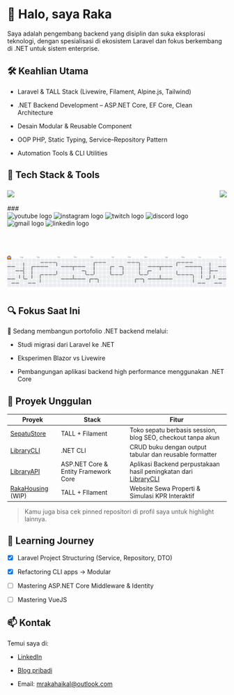 <!---
MRakaHaikal/MRakaHaikal is a ✨ special ✨ repository because its `README.md` (this file) appears on your GitHub profile.
You can click the Preview link to take a look at your changes.
--->

# 👋 Halo, saya Raka

Saya adalah pengembang backend yang disiplin dan suka eksplorasi teknologi, dengan spesialisasi di ekosistem Laravel dan fokus berkembang di .NET untuk sistem enterprise.

## 🛠️ Keahlian Utama

- Laravel & TALL Stack (Livewire, Filament, Alpine.js, Tailwind)

- .NET Backend Development – ASP.NET Core, EF Core, Clean Architecture

- Desain Modular & Reusable Component

- OOP PHP, Static Typing, Service–Repository Pattern

- Automation Tools & CLI Utilities

## 🧰 Tech Stack & Tools

###

<img align="right" height="150" src="https://media1.tenor.com/m/X1nlfLKP6toAAAAd/cat-eat.gif"  />

###

<p align="left">
  <a href="https://skillicons.dev">
    <img src="https://skillicons.dev/icons?i=html,css,js,php,laravel,cs,dotnet,github,tailwind,bootstrap,vue,wordpress,ai,ps" />
  </a>
</p>
###

<div align="left">
  <img src="https://img.shields.io/static/v1?message=Youtube&logo=youtube&label=&color=FF0000&logoColor=white&labelColor=&style=for-the-badge" height="35" alt="youtube logo"  />
  <img src="https://img.shields.io/static/v1?message=Instagram&logo=instagram&label=&color=E4405F&logoColor=white&labelColor=&style=for-the-badge" height="35" alt="instagram logo"  />
  <img src="https://img.shields.io/static/v1?message=Twitch&logo=twitch&label=&color=9146FF&logoColor=white&labelColor=&style=for-the-badge" height="35" alt="twitch logo"  />
  <img src="https://img.shields.io/static/v1?message=Discord&logo=discord&label=&color=7289DA&logoColor=white&labelColor=&style=for-the-badge" height="35" alt="discord logo"  />
  <img src="https://img.shields.io/static/v1?message=Gmail&logo=gmail&label=&color=D14836&logoColor=white&labelColor=&style=for-the-badge" height="35" alt="gmail logo"  />
  <img src="https://img.shields.io/static/v1?message=LinkedIn&logo=linkedin&label=&color=0077B5&logoColor=white&labelColor=&style=for-the-badge" height="35" alt="linkedin logo"  />
</div>

###

<picture>
  <source media="(prefers-color-scheme: dark)" srcset="https://raw.githubusercontent.com/mrakahaikal/mrakahaikal/output/pacman-contribution-graph-dark.svg">
  <source media="(prefers-color-scheme: light)" srcset="https://raw.githubusercontent.com/mrakahaikal/mrakahaikal/output/pacman-contribution-graph.svg">
  <img alt="pacman contribution graph" src="https://raw.githubusercontent.com/mrakahaikal/mrakahaikal/output/pacman-contribution-graph.svg">
</picture>

###

## 🔍 Fokus Saat Ini

🎯 Sedang membangun portofolio .NET backend melalui:

- Studi migrasi dari Laravel ke .NET

- Eksperimen Blazor vs Livewire

- Pembangungan aplikasi backend high performance menggunakan .NET Core

## 📁 Proyek Unggulan

| Proyek                                                                     | Stack                                | Fitur                                                                                                                   |
| -------------------------------------------------------------------------- | ------------------------------------ | ----------------------------------------------------------------------------------------------------------------------- |
| <a href="https://github.com/mrakahaikal/sepatustore">SepatuStore</a>       | TALL + Filament                      | Toko sepatu berbasis session, blog SEO, checkout tanpa akun                                                             |
| <a href="https://github.com/mrakahaikal/LibraryCLI">LibraryCLI</a>         | .NET CLI                             | CRUD buku dengan output tabular dan reusable formatter                                                                  |
| <a href="https://github.com/mrakahaikal/LibraryApi">LibraryAPI</a>         | ASP.NET Core & Entity Framework Core | Aplikasi Backend perpustakaan hasil peningkatan dari <a href="https://github.com/mrakahaikal/LibraryCLI">LibraryCLI</a> |
| <a href="https://github.com/mrakahaikal/rakahousing">RakaHousing</a> (WIP) | TALL + FIlament                      | Website Sewa Properti & Simulasi KPR Interaktif                                                                         |

> Kamu juga bisa cek pinned repositori di profil saya untuk highlight lainnya.

## 🌱 Learning Journey

- [x] Laravel Project Structuring (Service, Repository, DTO)

- [x] Refactoring CLI apps → Modular

- [ ] Mastering ASP.NET Core Middleware & Identity

- [ ] Mastering VueJS

## 📫 Kontak

Temui saya di:

- <a href="https://www.linkedin.com/in/mrakahaikal/">LinkedIn</a>

- <a href="https://mrakahaikal.com">Blog pribadi</a>

- Email: <a href="mailto:mrakahaikal@outlook.com">mrakahaikal@outlook.com</a>
